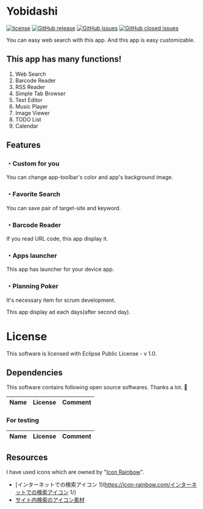 ﻿Yobidashi
====

[![license](https://img.shields.io/github/license/toastkidjp/Yobidashi_kt.svg)](./LICENSE)
[![GitHub release](https://img.shields.io/github/release/toastkidjp/Yobidashi_kt.svg)](https://github.com/toastkidjp/Yobidashi_kt/releases)
[![GitHub issues](https://img.shields.io/github/issues/toastkidjp/Yobidashi_kt.svg)](https://github.com/toastkidjp/Yobidashi_kt/issues)
[![GitHub closed issues](https://img.shields.io/github/issues-closed/toastkidjp/Yobidashi_kt.svg)](https://github.com/toastkidjp/Yobidashi_kt/issues?q=is%3Aissue+is%3Aclosed)


You can easy web search with this app. And this app is easy customizable.

## This app has many functions!
1. Web Search
2. Barcode Reader
3. RSS Reader
4. Simple Tab Browser
5. Text Editor
6. Music Player
7. Image Viewer
8. TODO List
9. Calendar
 
## Features

### ・Custom for you
You can change app-toolbar's color and app's background image.

### ・Favorite Search
You can save pair of target-site and keyword.

### ・Barcode Reader
If you read URL code, this app display it.

### ・Apps launcher
This app has launcher for your device app.

### ・Planning Poker
It's necessary item for scrum development.

This app display ad each days(after second day).

# License
This software is licensed with Eclipse Public License - v 1.0.

## Dependencies
This software contains following open source softwares. Thanks a lot. :bow:

| Name | License | Comment |
|:---|:---|:---|

### For testing

| Name | License | Comment |
|:---|:---|:---|

## Resources
I have used icons which are owned by "[Icon Rainbow](https://icon-rainbow.com/)".

- [インターネットでの検索アイコン 1](https://icon-rainbow.com/インターネットでの検索アイコン 1/)
- [サイト内検索のアイコン素材](https://icon-rainbow.com/サイト内検索のアイコン素材/)
